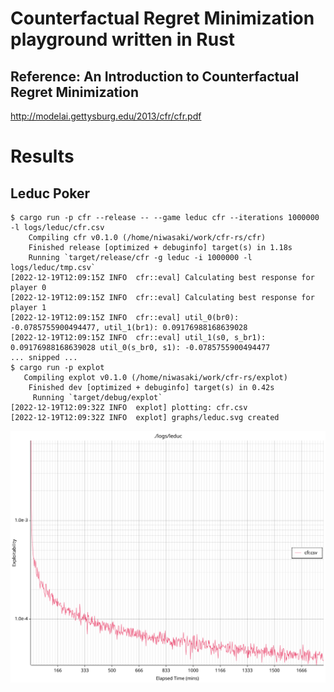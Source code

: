 # Counterfactual Regret Minimization playground written in Rust

## Reference: An Introduction to Counterfactual Regret Minimization
http://modelai.gettysburg.edu/2013/cfr/cfr.pdf

# Results
## Leduc Poker
```
$ cargo run -p cfr --release -- --game leduc cfr --iterations 1000000 -l logs/leduc/cfr.csv
    Compiling cfr v0.1.0 (/home/niwasaki/work/cfr-rs/cfr)
    Finished release [optimized + debuginfo] target(s) in 1.18s
    Running `target/release/cfr -g leduc -i 1000000 -l logs/leduc/tmp.csv`
[2022-12-19T12:09:15Z INFO  cfr::eval] Calculating best response for player 0
[2022-12-19T12:09:15Z INFO  cfr::eval] Calculating best response for player 1
[2022-12-19T12:09:15Z INFO  cfr::eval] util_0(br0): -0.0785755900494477, util_1(br1): 0.09176988168639028
[2022-12-19T12:09:15Z INFO  cfr::eval] util_1(s0, s_br1): 0.09176988168639028 util_0(s_br0, s1): -0.0785755900494477
... snipped ...
$ cargo run -p explot
   Compiling explot v0.1.0 (/home/niwasaki/work/cfr-rs/explot)
    Finished dev [optimized + debuginfo] target(s) in 0.42s
     Running `target/debug/explot`
[2022-12-19T12:09:32Z INFO  explot] plotting: cfr.csv
[2022-12-19T12:09:32Z INFO  explot] graphs/leduc.svg created
```
![leduc_exploitability](./graphs/leduc.svg)
